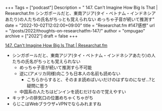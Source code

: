 +++
Tags = ["podcast"]
Description = " 147. Can't Imagine How Big Is That | Researchat.fm   シンガポールだと、東南アジア(タイ・ベトナム・インドネシアあたり)の人たちの氏名がちっとも覚えられない  めっちゃ子音が続いて推測す"
date = "2022-10-02T12:02:00+09:00"
title = "Researchat.fm #147感想"
url = "/posts/2022/thoughts-on-researchatfm-147/"
author = "ompugao"
archive = ["2022"]
draft = false
+++

<body>
<p><a href="https://researchat.fm/episode/147">147. Can't Imagine How Big Is That | Researchat.fm</a></p>

<ul>
<li>
シンガポールだと、東南アジア(タイ・ベトナム・インドネシアあたり)の人たちの氏名がちっとも覚えられない

<ul>
<li>めっちゃ子音が続いて推測すら不可能</li>
<li>逆に(アメリカ同様)向こうも日本人の名前も読めない

<ul>
<li>こちらからすると、そのまま読めばいいだけのはずなのになぜ…?と疑問に思う</li>
</ul>
</li>
<li>中国系の人たちはピンインを読むだけなので覚えやすい</li>
</ul>
</li>
<li>キッチンの排気口の位置めちゃくちゃがち</li>
<li>らじこはWebブラウザ+VPNでならみれますね</li>
</ul>

</body>
